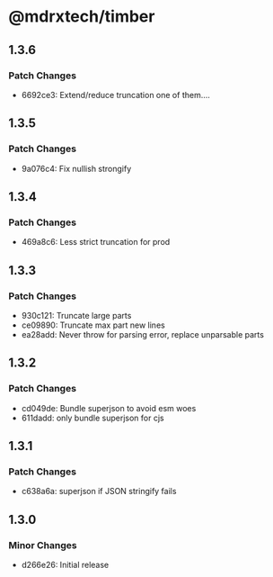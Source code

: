 # @mdrxtech/timber

## 1.3.6

### Patch Changes

- 6692ce3: Extend/reduce truncation one of them....

## 1.3.5

### Patch Changes

- 9a076c4: Fix nullish strongify

## 1.3.4

### Patch Changes

- 469a8c6: Less strict truncation for prod

## 1.3.3

### Patch Changes

- 930c121: Truncate large parts
- ce09890: Truncate max part new lines
- ea28add: Never throw for parsing error, replace unparsable parts

## 1.3.2

### Patch Changes

- cd049de: Bundle superjson to avoid esm woes
- 611dadd: only bundle superjson for cjs

## 1.3.1

### Patch Changes

- c638a6a: superjson if JSON stringify fails

## 1.3.0

### Minor Changes

- d266e26: Initial release
